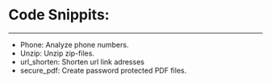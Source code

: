 # Code Snippits:
__________________________
- Phone: Analyze phone numbers.  
- Unzip: Unzip zip-files.  
- url_shorten: Shorten url link adresses
- secure_pdf: Create password protected PDF files.
